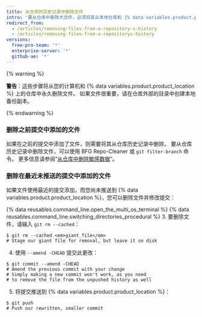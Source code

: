 ```yaml
---
title: 从仓库的历史记录中删除文件
intro: '要从仓库中删除大文件，必须将其从本地仓库和 {% data variables.product.product_location %} 中完全删除。'
redirect_from:
  - /articles/removing-files-from-a-repository-s-history
  - /articles/removing-files-from-a-repositorys-history
versions:
  free-pro-team: '*'
  enterprise-server: '*'
  github-ae: '*'
---
```


{% warning %}

**警告**：这些步骤将从您的计算机和 {% data variables.product.product_location %} 上的仓库中永久删除文件。 如果文件很重要，请在仓库外部的目录中创建本地备份副本。

{% endwarning %}

### 删除之前提交中添加的文件

如果在之前的提交中添加了文件，则需要将其从仓库历史记录中删除。 要从仓库历史记录中删除文件，可以使用 BFG Repo-Cleaner 或 `git filter-branch` 命令。 更多信息请参阅“[从仓库中删除敏感数据](/github/authenticating-to-github/removing-sensitive-data-from-a-repository)”。

### 删除在最近未推送的提交中添加的文件

如果文件使用最近的提交添加，而您尚未推送到 {% data variables.product.product_location %}，您可以删除文件并修改提交：

{% data reusables.command_line.open_the_multi_os_terminal %}
{% data reusables.command_line.switching_directories_procedural %}
3. 要删除文件，请输入 `git rm --cached`：
  ```shell
  $ git rm --cached <em>giant_file</em>
  # Stage our giant file for removal, but leave it on disk
  ```
4. 使用 `--amend -CHEAD` 提交此更改：
  ```shell
  $ git commit --amend -CHEAD
  # Amend the previous commit with your change
  # Simply making a new commit won't work, as you need
  # to remove the file from the unpushed history as well
  ```
5. 将提交推送到 {% data variables.product.product_location %}：
  ```shell
  $ git push
  # Push our rewritten, smaller commit
  ```
